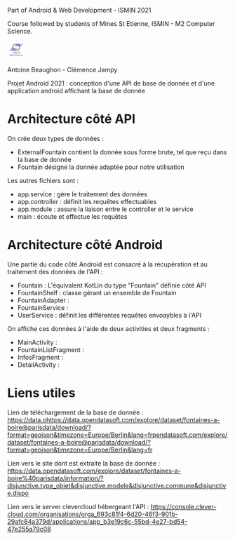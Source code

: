 Part of Android & Web Development - ISMIN 2021

Course followed by students of Mines St Etienne, ISMIN - M2 Computer Science.

[![Mines St Etienne](./logo.png)](https://www.mines-stetienne.fr/)

Antoine Beaughon - Clémence Jampy

Projet Android 2021 : conception d'une API de base de donnée et d'une application android affichant la base de donnée


# Architecture côté API

On crée deux types de données : 
- ExternalFountain contient la donnée sous forme brute, tel que reçu dans la base de donnée
- Fountain désigne la donnée adaptée pour notre utilisation

Les autres fichiers sont :
- app.service : gère le traitement des données
- app.controller : définit les requêtes effectuables
- app.module : assure la liaison entre le controller et le service
- main : écoute et effectue les requêtes

# Architecture côté Android

Une partie du code côté Android est consacré à la récupération et au traitement des données de l'API :
- Fountain : L'équivalent KotLin du type "Fountain" définie côté API
- FountainShelf : classe gérant un ensemble de Fountain
- FountainAdapter : 
- FountainService :
- UserService : définit les différentes requêtes envoaybles à l'API

On affiche ces données à l'aide de deux activities et deux fragments :
- MainActivity :
- FountainListFragment :
- InfosFragment :
- DetailActivity :

# Liens utiles

Lien de téléchargement de la base de donnée : https://data.ohttps://data.opendatasoft.com/explore/dataset/fontaines-a-boire@parisdata/download/?format=geojson&timezone=Europe/Berlin&lang=frpendatasoft.com/explore/dataset/fontaines-a-boire@parisdata/download/?format=geojson&timezone=Europe/Berlin&lang=fr

Lien vers le site dont est extraite la base de donnée : https://data.opendatasoft.com/explore/dataset/fontaines-a-boire%40parisdata/information/?disjunctive.type_objet&disjunctive.modele&disjunctive.commune&disjunctive.dispo

Lien vers le server clevercloud hébergeant l'API : https://console.clever-cloud.com/organisations/orga_693c81f4-6d20-46f3-901b-29afc84a379d/applications/app_b3e19c6c-55bd-4e27-bd54-47e255a79c08
